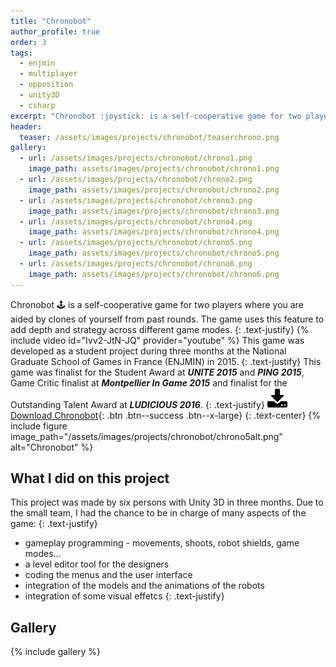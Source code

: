 ```yaml
---
title: "Chronobot"
author_profile: true
order: 3
tags:
  - enjmin
  - multiplayer
  - opposition
  - unity3D
  - csharp
excerpt: "Chronobot :joystick: is a self-cooperative game for two players where you are aided by clones of yourself from past rounds."
header:
  teaser: /assets/images/projects/chronobot/teaserchrono.png
gallery:
  - url: /assets/images/projects/chronobot/chrono1.png
    image_path: assets/images/projects/chronobot/chrono1.png
  - url: /assets/images/projects/chronobot/chrono2.png
    image_path: assets/images/projects/chronobot/chrono2.png
  - url: /assets/images/projects/chronobot/chrono3.png
    image_path: assets/images/projects/chronobot/chrono3.png
  - url: /assets/images/projects/chronobot/chrono4.png
    image_path: assets/images/projects/chronobot/chrono4.png
  - url: /assets/images/projects/chronobot/chrono5.png
    image_path: assets/images/projects/chronobot/chrono5.png
  - url: /assets/images/projects/chronobot/chrono6.png
    image_path: assets/images/projects/chronobot/chrono6.png
---
```

Chronobot :joystick: is a self-cooperative game for two players where you are aided by clones of yourself from past rounds.
The game uses this feature to add depth and strategy across different game modes.
{: .text-justify}
{% include video id="Ivv2-JtN-JQ" provider="youtube" %} 
This game was developed as a student project during three months at the National Graduate School of Games in France (ENJMIN) in 2015.
{: .text-justify}
This game was finalist for the Student Award at ***UNITE 2015*** and ***PING 2015***, Game Critic finalist at ***Montpellier In Game 2015*** and finalist for the Outstanding Talent Award at ***LUDICIOUS 2016***.
{: .text-justify}
[![DL](/assets/images/other/download.png)   Download Chronobot](https://chronobot.itch.io/chronobot){: .btn .btn--success .btn--x-large}
{: .text-center}
{% include figure image_path="/assets/images/projects/chronobot/chrono5alt.png" alt="Chronobot" %}
## What I did on this project
This project was made by six persons with Unity 3D in three months. Due to the small team, I had the chance to be in charge of many aspects of the game:
{: .text-justify}
* gameplay programming - movements, shoots, robot shields, game modes...
* a level editor tool for the designers
* coding the menus and the user interface
* integration of the models and the animations of the robots
* integration of some visual effetcs
{: .text-justify}

## Gallery
{% include gallery %}